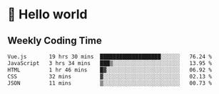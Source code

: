 # 🍻 Hello world

## Weekly Coding Time
<!--START_SECTION:waka-->

```txt
Vue.js       19 hrs 30 mins  ███████████████████░░░░░░   76.24 %
JavaScript   3 hrs 34 mins   ███▒░░░░░░░░░░░░░░░░░░░░░   13.95 %
HTML         1 hr 46 mins    █▓░░░░░░░░░░░░░░░░░░░░░░░   06.92 %
CSS          32 mins         ▓░░░░░░░░░░░░░░░░░░░░░░░░   02.13 %
JSON         11 mins         ▒░░░░░░░░░░░░░░░░░░░░░░░░   00.73 %
```

<!--END_SECTION:waka-->
